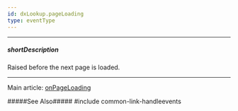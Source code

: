 ```yaml
---
id: dxLookup.pageLoading
type: eventType
---
```

---
##### shortDescription
Raised before the next page is loaded.

---
Main article: [onPageLoading](/api-reference/10%20UI%20Components/dxLookup/1%20Configuration/onPageLoading.md '/Documentation/ApiReference/UI_Components/dxLookup/Configuration/#onPageLoading')

#####See Also#####
#include common-link-handleevents